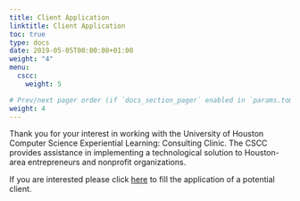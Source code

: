 ```yaml
---
title: Client Application
linktitle: Client Application
toc: true
type: docs
date: 2019-05-05T00:00:00+01:00
weight: "4"
menu:
  cscc:
    weight: 5

# Prev/next pager order (if `docs_section_pager` enabled in `params.toml`)
weight: 4
---
```

Thank you for your interest in working with the University of Houston Computer Science Experiential Learning: Consulting Clinic. The CSCC provides assistance in implementing a technological solution to Houston-area entrepreneurs and nonprofit organizations.

If you are interested please click [here](https://bit.ly/2Vw9rKS) to fill the application of a potential client. 
   